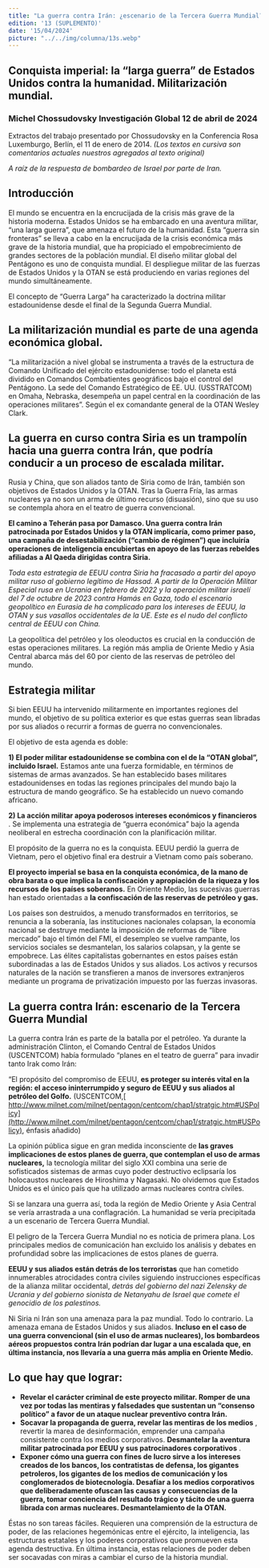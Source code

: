```yaml
---
title: "La guerra contra Irán: ¿escenario de la Tercera Guerra Mundial?"
edition: '13 (SUPLEMENTO)'
date: '15/04/2024'
picture: "../../img/columna/13s.webp"
---
```

## Conquista imperial: la “larga guerra” de Estados Unidos contra la humanidad. Militarización mundial.


### Michel Chossudovsky   Investigación Global   12 de abril de 2024

Extractos del trabajo presentado por Chossudovsky en la Conferencia Rosa Luxemburgo, Berlín, el 11 de enero de 2014. _(Los textos en cursiva son comentarios actuales nuestros agregados al texto original)_

_A raíz de la respuesta de bombardeo de Israel por parte de Iran._


## Introducción 

El mundo se encuentra en la encrucijada de la crisis más grave de la historia moderna. Estados Unidos se ha embarcado en una aventura militar, “una larga guerra”, que amenaza el futuro de la humanidad. Esta “guerra sin fronteras” se lleva a cabo en la encrucijada de la crisis económica más grave de la historia mundial, que ha propiciado el empobrecimiento de grandes sectores de la población mundial. El diseño militar global del Pentágono es uno de conquista mundial. El despliegue militar de las fuerzas de Estados Unidos y la OTAN se está produciendo en varias regiones del mundo simultáneamente.

El concepto de “Guerra Larga” ha caracterizado la doctrina militar estadounidense desde el final de la Segunda Guerra Mundial. 


## La militarización mundial es parte de una agenda económica global.

“La militarización a nivel global se instrumenta a través de la estructura de Comando Unificado del ejército estadounidense: todo el planeta está dividido en Comandos Combatientes geográficos bajo el control del Pentágono. La sede del Comando Estratégico de EE. UU. (USSTRATCOM) en Omaha, Nebraska, desempeña un papel central en la coordinación de las operaciones militares”. Según el ex comandante general de la OTAN Wesley Clark.


## La guerra en curso contra Siria es un trampolín hacia una guerra contra Irán, que podría conducir a un proceso de escalada militar.

Rusia y China, que son aliados tanto de Siria como de Irán, también son objetivos de Estados Unidos y la OTAN. Tras la Guerra Fría, las armas nucleares ya no son un arma de último recurso (disuasión), sino que su uso se contempla ahora en el teatro de guerra convencional.

**El camino a Teherán pasa por Damasco. Una guerra contra Irán patrocinada por Estados Unidos y la OTAN implicaría, como primer paso, una campaña de desestabilización (“cambio de régimen”) que incluiría operaciones de inteligencia encubiertas en apoyo de las fuerzas rebeldes afiliadas a Al Qaeda dirigidas contra Siria.**

_Toda esta estrategia de EEUU_ _contra Siria ha fracasado a partir del apoyo militar ruso al gobierno legítimo de Hassad. A partir de la Operación_ _Militar Especial rusa en Ucrania en febrero de 2022 y la operación militar israelí del 7 de octubre de 2023 contra Hamás en Gaza, todo el escenario geopolítico en Eurasia de ha complicado para los intereses de EEUU, la OTAN y sus vasallos occidentales de la UE. Este es el nudo del conflicto central de EEUU con China._

La geopolítica del petróleo y los oleoductos es crucial en la conducción de estas operaciones militares. La región más amplia de Oriente Medio y Asia Central abarca más del 60 por ciento de las reservas de petróleo del mundo.


## Estrategia militar

Si bien EEUU ha intervenido militarmente en importantes regiones del mundo, el objetivo de su política exterior es que estas guerras sean libradas por sus aliados o recurrir a formas de guerra no convencionales.

El objetivo de esta agenda es doble: 

**1) El poder militar estadounidense se combina con el de la “OTAN global”, incluido Israel.** Estamos ante una fuerza formidable, en términos de sistemas de armas avanzados. Se han establecido bases militares estadounidenses en todas las regiones principales del mundo bajo la estructura de mando geográfico. Se ha establecido un nuevo comando africano.

**2) La acción militar apoya poderosos intereses económicos y financieros** . Se implementa una estrategia de “guerra económica” bajo la agenda neoliberal en estrecha coordinación con la planificación militar.

El propósito de la guerra no es la conquista. EEUU perdió la guerra de Vietnam, pero el objetivo final era destruir a Vietnam como país soberano.

**El proyecto imperial se basa en la conquista económica,  de la mano de obra barata o que implica la confiscación y apropiación de la riqueza y los recursos de los países soberanos.** En Oriente Medio, las sucesivas guerras han estado orientadas a **la confiscación de las reservas de petróleo y gas.**

Los países son destruidos, a menudo transformados en territorios, se renuncia a la soberanía, las instituciones nacionales colapsan, la economía nacional se destruye mediante la imposición de reformas de “libre mercado” bajo el timón del FMI, el desempleo se vuelve rampante, los servicios sociales se desmantelan, los salarios colapsan, y la gente se empobrece. Las élites capitalistas gobernantes en estos países están subordinadas a las de Estados Unidos y sus aliados. Los activos y recursos naturales de la nación se transfieren a manos de inversores extranjeros mediante un programa de privatización impuesto por las fuerzas invasoras.


## La guerra contra Irán: escenario de la Tercera Guerra Mundial

La guerra contra Irán es parte de la batalla por el petróleo. Ya durante la administración Clinton, el Comando Central de Estados Unidos (USCENTCOM) había formulado “planes en el teatro de guerra” para invadir tanto Irak como Irán:

“El propósito del compromiso de EEUU, **es proteger su interés vital  en la región: el acceso ininterrumpido y seguro de EEUU y sus aliados al petróleo del Golfo.** (USCENTCOM,[ http://www.milnet.com/milnet/pentagon/centcom/chap1/stratgic.htm#USPolicy](http://www.milnet.com/milnet/pentagon/centcom/chap1/stratgic.htm#USPolicy), énfasis añadido)

La opinión pública sigue en gran medida inconsciente de **las graves implicaciones de estos planes de guerra, que contemplan el uso de armas nucleares,** la tecnología militar del siglo XXI combina una serie de sofisticados sistemas de armas cuyo poder destructivo eclipsaría los holocaustos nucleares de Hiroshima y Nagasaki. No olvidemos que Estados Unidos es el único país que ha utilizado armas nucleares contra civiles.

Si se lanzara una guerra así, toda la región de Medio Oriente y Asia Central se vería arrastrada a una conflagración. La humanidad se vería precipitada a un escenario de Tercera Guerra Mundial.

El peligro de la Tercera Guerra Mundial no es noticia de primera plana. Los principales medios de comunicación han excluido los análisis y debates en profundidad sobre las implicaciones de estos planes de guerra.

**EEUU y sus aliados están detrás de los terroristas** que han cometido innumerables atrocidades contra civiles siguiendo instrucciones específicas de la alianza militar occidental, _detrás del gobierno del  nazi Zelensky de Ucrania y del gobierno sionista de Netanyahu de Israel que comete el genocidio de los palestinos._

Ni Siria ni Irán son una amenaza para la paz mundial. Todo lo contrario. La amenaza emana de Estados Unidos y sus aliados. **Incluso en el caso de una guerra convencional (sin el uso de armas nucleares), los bombardeos aéreos propuestos contra Irán podrían dar lugar a una escalada que, en última instancia, nos llevaría a una guerra más amplia en Oriente Medio.**


## Lo que hay que lograr:



* **Revelar el carácter criminal de este proyecto militar. Romper de una vez por todas las mentiras y falsedades que sustentan un “consenso político” a favor de un ataque nuclear preventivo contra Irán.**
* **Socavar la propaganda de guerra, revelar las mentiras de los medios** , revertir la marea de desinformación, emprender una campaña consistente contra los medios corporativos. **Desmantelar la aventura militar patrocinada por EEUU y sus patrocinadores corporativos** .
* **Exponer cómo una guerra con fines de lucro sirve a los intereses creados de los bancos, los contratistas de defensa, los gigantes petroleros, los gigantes de los medios de comunicación y los conglomerados de biotecnología. Desafíar a los medios corporativos que deliberadamente ofuscan las causas y consecuencias de la guerra, tomar conciencia del resultado trágico y tácito de una guerra librada con armas nucleares. Desmantelamiento de la OTAN.**

 Éstas no son tareas fáciles. Requieren una comprensión de la estructura de poder, de las relaciones hegemónicas entre el ejército, la inteligencia, las estructuras estatales y los poderes corporativos que promueven esta agenda destructiva. En última instancia, estas relaciones de poder deben ser socavadas con miras a cambiar el curso de la historia mundial.
